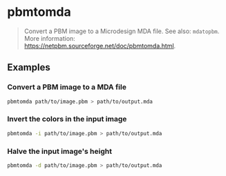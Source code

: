 # pbmtomda

> Convert a PBM image to a Microdesign MDA file. See also: `mdatopbm`. More information: <https://netpbm.sourceforge.net/doc/pbmtomda.html>.

## Examples

### Convert a PBM image to a MDA file

```bash
pbmtomda path/to/image.pbm > path/to/output.mda
```

### Invert the colors in the input image

```bash
pbmtomda -i path/to/image.pbm > path/to/output.mda
```

### Halve the input image's height

```bash
pbmtomda -d path/to/image.pbm > path/to/output.mda
```
